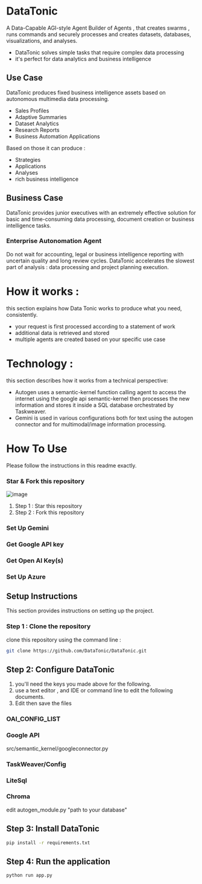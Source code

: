 # DataTonic

A Data-Capable AGI-style Agent Builder of Agents , that creates swarms , runs commands and securely processes and creates datasets, databases, visualizations, and analyses.

- DataTonic solves simple tasks that require complex data processing
- it's perfect for data analytics and business intelligence

## Use Case

DataTonic produces fixed business intelligence assets based on autonomous multimedia data processing. 

- Sales Profiles
- Adaptive Summaries
- Dataset Analytics
- Research Reports
- Business Automation Applications

Based on those it can produce :
- Strategies
- Applications
- Analyses
- rich business intelligence

## Business Case

DataTonic provides junior executives with an extremely effective solution for basic and time-consuming data processing, document creation or business intelligence tasks.

### Enterprise Autonomation Agent

Do not wait for accounting, legal or business intelligence reporting with uncertain quality and long review cycles. DataTonic accelerates the slowest part of analysis : data processing and project planning execution. 

# How it works :

this section explains how Data Tonic works to produce what you need, consistently.

- your request is first processed according to a statement of work
- additional data is retrieved and stored
- multiple agents are created based on your specific use case

# Technology : 

this section describes how it works from a technical perspective:

- Autogen uses a semantic-kernel function calling agent to access the internet using the google api semantic-kernel then processes the new information and stores it inside a SQL database orchestrated by Taskweaver.
- Gemini is used in various configurations both for text using the autogen connector and for multimodal/image information processing. 

# How To Use

Please follow the instructions in this readme exactly. 

### Star & Fork this repository

![image](https://github.com/Tonic-AI/DataTonic/assets/18212928/54e2f12a-0379-49d5-866c-985ea36f0e2b)
1. Step 1 : Star this repository
2. Step 2 : Fork this repository

### Set Up Gemini

### Get Google API key

### Get Open AI Key(s)

### Set Up Azure

## Setup Instructions

This section provides instructions on setting up the project.

### Step 1 : Clone the repository

clone this repository using the command line :

```bash
git clone https://github.com/DataTonic/DataTonic.git
```

## Step 2: Configure DataTonic

1. you'll need the keys you made above for the following.
2. use a text editor , and IDE  or command line to edit the following documents.
3. Edit then save the files 

### OAI_CONFIG_LIST

### Google API
src/semantic_kernel/googleconnector.py
### TaskWeaver/Config

### LiteSql

### Chroma
edit autogen_module.py "path to your database"

## Step 3: Install DataTonic

```bash
pip install -r requirements.txt
```

## Step 4: Run the application

```bash
python run app.py
```
